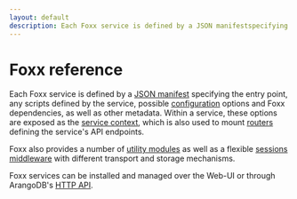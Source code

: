 ```yaml
---
layout: default
description: Each Foxx service is defined by a JSON manifestspecifying the entry point, any scripts defined by the service,possible configuration options and Foxx dependencies,as well as other metadata
---
```

Foxx reference
==============

Each Foxx service is defined by a [JSON manifest](foxx-reference-manifest.html)
specifying the entry point, any scripts defined by the service,
possible [configuration](foxx-reference-configuration.html) options and Foxx dependencies,
as well as other metadata. Within a service, these options are exposed as the
[service context](foxx-reference-context.html), which is also used to mount
[routers](foxx-reference-routers.html) defining the service's API endpoints.

Foxx also provides a number of [utility modules](foxx-reference-modules.html)
as well as a flexible [sessions middleware](foxx-reference-sessions.html)
with different transport and storage mechanisms.

Foxx services can be installed and managed over the Web-UI or through
ArangoDB's [HTTP API](http/foxx-management.html).

